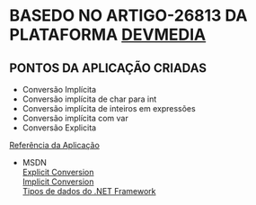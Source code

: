 # BASEDO NO ARTIGO-26813 DA PLATAFORMA [DEVMEDIA](https://www.devmedia.com.br/)

## PONTOS DA APLICAÇÃO CRIADAS

* Conversão Implícita
* Conversão implícita de char para int
* Conversão implícita de inteiros em expressões
* Conversão implícita com var
* Conversão Explicita

[Referência da Aplicação](https://www.devmedia.com.br/conversoes-de-dados-implicitas-e-explicitas-em-csharp/26813)

* MSDN<br />
[Explicit Conversion](http://msdn.microsoft.com/en-us/library/yht2cx7b.aspx)<br />
[Implicit Conversion](http://msdn.microsoft.com/en-us/library/y5b434w4.aspx)<br />
[Tipos de dados do .NET Framework](http://www.devmedia.com.br/tipos-de-dados-do-net-framework/26812)
